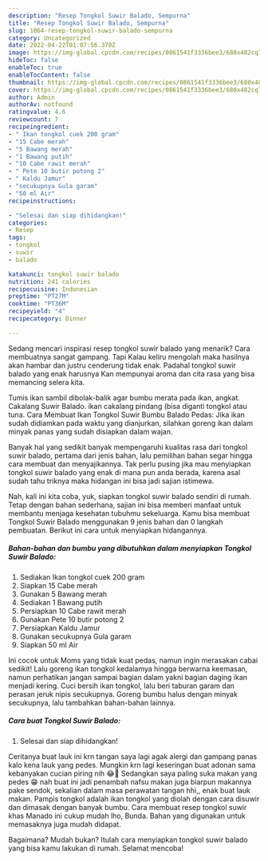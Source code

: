 ```yaml
---
description: "Resep Tongkol Suwir Balado, Sempurna"
title: "Resep Tongkol Suwir Balado, Sempurna"
slug: 1064-resep-tongkol-suwir-balado-sempurna
category: Uncategorized
date: 2022-04-22T01:07:56.370Z
image: https://img-global.cpcdn.com/recipes/0861541f3336bee3/680x482cq70/tongkol-suwir-balado-foto-resep-utama.jpg
hideToc: false
enableToc: true
enableTocContent: false
thumbnail: https://img-global.cpcdn.com/recipes/0861541f3336bee3/680x482cq70/tongkol-suwir-balado-foto-resep-utama.jpg
cover: https://img-global.cpcdn.com/recipes/0861541f3336bee3/680x482cq70/tongkol-suwir-balado-foto-resep-utama.jpg
author: Admin
authorAv: notfound
ratingvalue: 4.6
reviewcount: 7
recipeingredient:
- " Ikan tongkol cuek 200 gram"
- "15 Cabe merah"
- "5 Bawang merah"
- "1 Bawang putih"
- "10 Cabe rawit merah"
- " Pete 10 butir potong 2"
- " Kaldu Jamur"
- "secukupnya Gula garam"
- "50 ml Air"
recipeinstructions:

- "Selesai dan siap dihidangkan!"
categories:
- Resep
tags:
- tongkol
- suwir
- balado

katakunci: tongkol suwir balado 
nutrition: 241 calories
recipecuisine: Indonesian
preptime: "PT27M"
cooktime: "PT36M"
recipeyield: "4"
recipecategory: Dinner

---
```



Sedang mencari inspirasi resep tongkol suwir balado yang menarik? Cara membuatnya sangat gampang. Tapi Kalau keliru mengolah maka hasilnya akan hambar dan justru cenderung tidak enak. Padahal tongkol suwir balado yang enak harusnya Kan mempunyai aroma dan cita rasa yang bisa memancing selera kita.


Tumis ikan sambil dibolak-balik agar bumbu merata pada ikan, angkat. Cakalang Suwir Balado. ikan cakalang pindang (bisa diganti tongkol atau tuna. Cara Membuat Ikan Tongkol Suwir Bumbu Balado Pedas: Jika ikan sudah didiamkan pada waktu yang dianjurkan, silahkan goreng ikan dalam minyak panas yang sudah disiapkan dalam wajan.

Banyak hal yang sedikit banyak mempengaruhi kualitas rasa dari tongkol suwir balado, pertama dari jenis bahan, lalu pemilihan bahan segar hingga cara membuat dan menyajikannya. Tak perlu pusing jika mau menyiapkan tongkol suwir balado yang enak di mana pun anda berada, karena asal sudah tahu triknya maka hidangan ini bisa jadi sajian istimewa.


Nah, kali ini kita coba, yuk, siapkan tongkol suwir balado sendiri di rumah. Tetap dengan bahan sederhana, sajian ini bisa memberi manfaat untuk membantu menjaga kesehatan tubuhmu sekeluarga. Kamu bisa membuat Tongkol Suwir Balado menggunakan 9 jenis bahan dan 0 langkah pembuatan. Berikut ini cara untuk menyiapkan hidangannya.

<!--inarticleads1-->

##### Bahan-bahan dan bumbu yang dibutuhkan dalam menyiapkan Tongkol Suwir Balado:

1. Sediakan  Ikan tongkol cuek 200 gram
1. Siapkan 15 Cabe merah
1. Gunakan 5 Bawang merah
1. Sediakan 1 Bawang putih
1. Persiapkan 10 Cabe rawit merah
1. Gunakan  Pete 10 butir potong 2
1. Persiapkan  Kaldu Jamur
1. Gunakan secukupnya Gula garam
1. Siapkan 50 ml Air


Ini cocok untuk Moms yang tidak kuat pedas, namun ingin merasakan cabai sedikit! Lalu goreng ikan tongkol kedalamya hingga berwarna keemasan, namun perhatikan jangan sampai bagian dalam yakni bagian daging ikan menjadi kering. Cuci bersih ikan tongkol, lalu beri taburan garam dan perasan jeruk nipis secukupnya. Goreng bumbu halus dengan minyak secukupnya, lalu tambahkan bahan-bahan lainnya. 

<!--inarticleads2-->

##### Cara buat Tongkol Suwir Balado:


1. Selesai dan siap dihidangkan!

Ceritanya buat lauk ini krn tangan saya lagi agak alergi dan gampang panas kalo kena lauk yang pedes. Mungkin krn lagi keseringan buat adonan sama kebanyakan cucian piring nih 😂🤭 Sedangkan saya paling suka makan yang pedes 😁 nah buat ini jadi penambah nafsu makan juga biarpun makannya pake sendok, sekalian dalam masa perawatan tangan hhi,, enak buat lauk makan. Pampis tongkol adalah ikan tongkol yang diolah dengan cara disuwir dan dimasak dengan banyak bumbu. Cara membuat resep tongkol suwir khas Manado ini cukup mudah lho, Bunda. Bahan yang digunakan untuk memasaknya juga mudah didapat. 

Bagaimana? Mudah bukan? Itulah cara menyiapkan tongkol suwir balado yang bisa kamu lakukan di rumah. Selamat mencoba!
